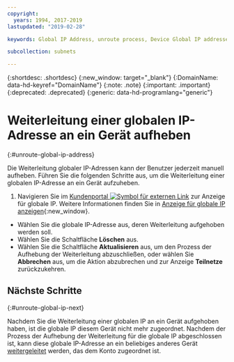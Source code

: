 ```yaml
---
copyright:
  years: 1994, 2017-2019
lastupdated: "2019-02-28"

keywords: Global IP Address, unroute process, Device Global IP addresses

subcollection: subnets

---
```


{:shortdesc: .shortdesc}
{:new_window: target="_blank"}
{:DomainName: data-hd-keyref="DomainName"}
{:note: .note}
{:important: .important}
{:deprecated: .deprecated}
{:generic: data-hd-programlang="generic"}

# Weiterleitung einer globalen IP-Adresse an ein Gerät aufheben
{:#unroute-global-ip-address}

Die Weiterleitung globaler IP-Adressen kann der Benutzer jederzeit manuell aufheben. Führen Sie die folgenden Schritte aus, um die Weiterleitung einer globalen IP-Adresse an ein Gerät aufzuheben.

1. Navigieren Sie im [Kundenportal ![Symbol für externen Link](../../icons/launch-glyph.svg "Symbol für externen Link")](https://{DomainName}/) zur Anzeige für globale IP. Weitere Informationen finden Sie in [Anzeige für globale IP anzeigen](/docs/infrastructure/subnets?topic=subnets-display-global-ip-screen){:new_window}.
* Wählen Sie die globale IP-Adresse aus, deren Weiterleitung aufgehoben werden soll.
* Wählen Sie die Schaltfläche **Löschen** aus.
* Wählen Sie die Schaltfläche **Aktualisieren** aus, um den Prozess der Aufhebung der Weiterleitung abzuschließen, oder wählen Sie **Abbrechen** aus, um die Aktion abzubrechen und zur Anzeige **Teilnetze** zurückzukehren.

## Nächste Schritte
{:#unroute-global-ip-next}

Nachdem Sie die Weiterleitung einer globalen IP an ein Gerät aufgehoben haben, ist die globale IP diesem Gerät nicht mehr zugeordnet. Nachdem der Prozess der Aufhebung der Weiterleitung für die globale IP abgeschlossen ist, kann diese globale IP-Adresse an ein beliebiges anderes Gerät [weitergeleitet](/docs/infrastructure/subnets?topic=subnets-route-global-ip-address-device) werden, das dem Konto zugeordnet ist.
